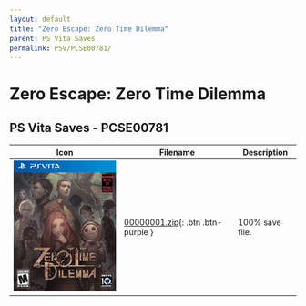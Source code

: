 ```yaml
---
layout: default
title: "Zero Escape: Zero Time Dilemma"
parent: PS Vita Saves
permalink: PSV/PCSE00781/
---
```

# Zero Escape: Zero Time Dilemma

## PS Vita Saves - PCSE00781

| Icon | Filename | Description |
|------|----------|-------------|
| ![Zero Escape: Zero Time Dilemma](icon0.png) | [00000001.zip](00000001.zip){: .btn .btn-purple } | 100% save file.  |
